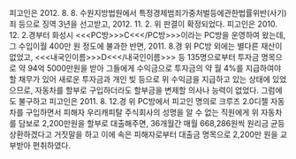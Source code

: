 피고인은 2012. 8. 8. 수원지방법원에서 특정경제범죄가중처벌등에관한법률위반(사기)죄 등으로 징역 3년을 선고받고, 2012. 11. 2. 위 판결이 확정되었다.
피고인은 2010. 12. 2.경부터 화성시 <<<PC방>>>C<<</PC방>>>이라는 PC방을 운영하여 왔는데, 그 수입이월 400만 원 정도에 불과한 반면, 2011. 8.경 위 PC방 외에는 별다른 재산이 없었고, <<<내국인이름>>>D<<</내국인이름>>> 등 135명으로부터 투자금 명목으로 약 94억 5000만원을 받아 그들에게 수익금으로 투자금의 약 월 4%를 지급하여야 할 채무가 있어 새로운 투자금과 개인 빚 등으로 위 수익금을 지급하고 있는 상태에 있었으므로, 자동차를 할부로 구입하더라도 할부금을 변제할 의사나 능력이 없었다.
그럼에도 불구하고 피고인은 2011. 8. 12.경 위 PC방에서 피고인 명의로 크루즈 2.0디젤 자동차를 구입하면서 피해자 우리캐피탈 주식회사의 성명을 알 수 없는 직원에게 위 자동차를 담보로 2,200만원을 할부로 대출해주면, 36개월간 매월 668,286원씩 원리금 균등 상환하겠다고 거짓말을 하고 이에 속은 피해자로부터 대출금 명목으로 2,200만 원을 교부받아 편취하였다.
